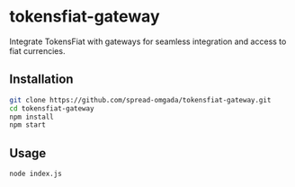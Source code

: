 # tokensfiat-gateway

Integrate TokensFiat with gateways for seamless integration and access to fiat currencies.

## Installation

```bash
git clone https://github.com/spread-omgada/tokensfiat-gateway.git
cd tokensfiat-gateway
npm install
npm start
```

## Usage
```bash
node index.js
```
